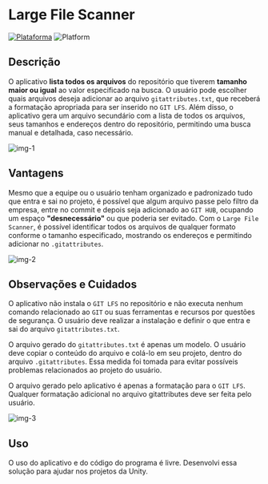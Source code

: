 # Large File Scanner

[![Plataforma](https://img.shields.io/badge/Plataforma-Windows%20Forms-blue.svg)](https://docs.microsoft.com/pt-br/dotnet/desktop/winforms/?view=netframeworkdesktop-4.8)
![Platform](https://img.shields.io/badge/platform-Desktop-purple.svg)



## Descrição

O aplicativo **lista todos os arquivos** do repositório que tiverem **tamanho maior ou igual** ao valor especificado na busca. O usuário pode escolher quais arquivos deseja adicionar ao arquivo `gitattributes.txt`, que receberá a formatação apropriada para ser inserido no `GIT LFS`. Além disso, o aplicativo gera um arquivo secundário com a lista de todos os arquivos, seus tamanhos e endereços dentro do repositório, permitindo uma busca manual e detalhada, caso necessário.

![img-1](https://imgs-projetos-jeyjr.netlify.app/windowsformsapp/largefilescanner/lsf-app.png)

## Vantagens

Mesmo que a equipe ou o usuário tenham organizado e padronizado tudo que entra e sai no projeto, é possível que algum arquivo passe pelo filtro da empresa, entre no commit e depois seja adicionado ao `GIT HUB`, ocupando um espaço **"desnecessário"** ou que poderia ser evitado. Com o `Large File Scanner`, é possível identificar todos os arquivos de qualquer formato conforme o tamanho especificado, mostrando os endereços e permitindo adicionar no `.gitattributes`.


![img-2](https://imgs-projetos-jeyjr.netlify.app/windowsformsapp/largefilescanner/lsf-app-arquivosaberto.png)

## Observações e Cuidados

O aplicativo não instala o `GIT LFS` no repositório e não executa nenhum comando relacionado ao `GIT` ou suas ferramentas e recursos por questões de segurança. O usuário deve realizar a instalação e definir o que entra e sai do arquivo `gitattributes.txt`.

O arquivo gerado do `gitattributes.txt` é apenas um modelo. O usuário deve copiar o conteúdo do arquivo e colá-lo em seu projeto, dentro do arquivo `.gitattributes`. Essa medida foi tomada para evitar possíveis problemas relacionados ao projeto do usuário.

O arquivo gerado pelo aplicativo é apenas a formatação para o `GIT LFS`. Qualquer formatação adicional no arquivo gitattributes deve ser feita pelo usuário.


![img-3](https://imgs-projetos-jeyjr.netlify.app/windowsformsapp/largefilescanner/lfs-app-arquivos.png)

## Uso

O uso do aplicativo e do código do programa é livre. Desenvolvi essa solução para ajudar nos projetos da Unity.
